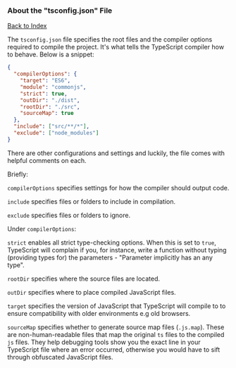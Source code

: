 <h3 id= 'tsconfig'>About the "tsconfig.json" File</h3>

[Back to Index](./_sidebar.md)

The `tsconfig.json` file specifies the root files and the compiler options required to compile the project. It's what tells the TypeScript compiler how to behave. Below is a snippet:

```json
{
  "compilerOptions": {
    "target": "ES6",
    "module": "commonjs",
    "strict": true,
    "outDir": "./dist",
    "rootDir": "./src",
    "sourceMap": true
  },
  "include": ["src/**/*"],
  "exclude": ["node_modules"]
}
```

There are other configurations and settings and luckily, the file comes with helpful comments on each.

Briefly:

`compilerOptions` specifies settings for how the compiler should output code.

`include` specifies files or folders to include in compilation.

`exclude` specifies files or folders to ignore.

Under `compilerOptions`:

`strict` enables all strict type-checking options. When this is set to `true`, TypeScript will complain if you, for instance, write a function without typing (providing types for) the parameters - "Parameter implicitly has an any type".

`rootDir` specifies where the source files are located.

`outDir` specifies where to place compiled JavaScript files.

`target` specifies the version of JavaScript that TypeScript will compile to to ensure compatibility with older environments e.g old browsers.

`sourceMap` specifies whether to generate source map files (`.js.map`). These are non-human-readable files that map the original `ts` files to the compiled `js` files. They help debugging tools show you the exact line in your TypeScript file where an error occurred, otherwise you would have to sift through obfuscated JavaScript files.
